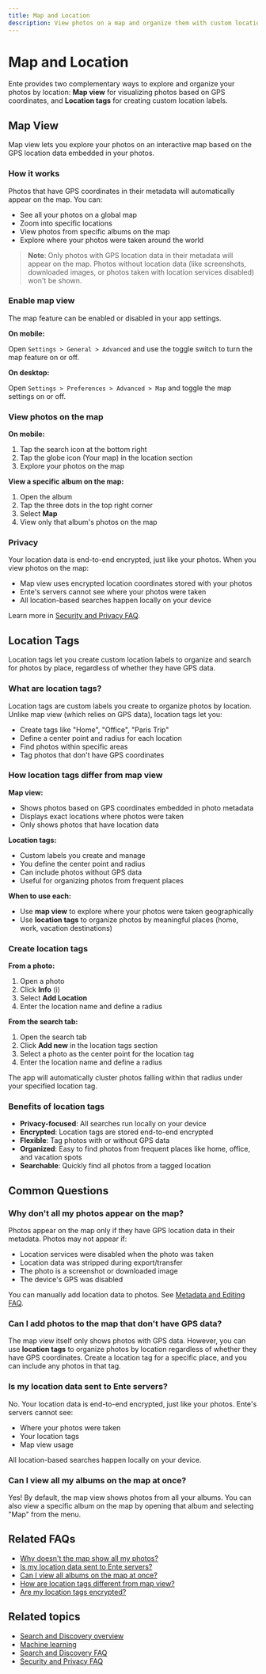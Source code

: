 ```yaml
---
title: Map and Location
description: View photos on a map and organize them with custom location tags in Ente Photos
---
```


# Map and Location

Ente provides two complementary ways to explore and organize your photos by location: **Map view** for visualizing photos based on GPS coordinates, and **Location tags** for creating custom location labels.

## Map View

Map view lets you explore your photos on an interactive map based on the GPS location data embedded in your photos.

### How it works

Photos that have GPS coordinates in their metadata will automatically appear on the map. You can:

- See all your photos on a global map
- Zoom into specific locations
- View photos from specific albums on the map
- Explore where your photos were taken around the world

> **Note**: Only photos with GPS location data in their metadata will appear on the map. Photos without location data (like screenshots, downloaded images, or photos taken with location services disabled) won't be shown.

### Enable map view

The map feature can be enabled or disabled in your app settings.

**On mobile:**

Open `Settings > General > Advanced` and use the toggle switch to turn the map feature on or off.

**On desktop:**

Open `Settings > Preferences > Advanced > Map` and toggle the map settings on or off.

### View photos on the map

**On mobile:**

1. Tap the search icon at the bottom right
2. Tap the globe icon (Your map) in the location section
3. Explore your photos on the map

**View a specific album on the map:**

1. Open the album
2. Tap the three dots in the top right corner
3. Select **Map**
4. View only that album's photos on the map

### Privacy

Your location data is end-to-end encrypted, just like your photos. When you view photos on the map:

- Map view uses encrypted location coordinates stored with your photos
- Ente's servers cannot see where your photos were taken
- All location-based searches happen locally on your device

Learn more in [Security and Privacy FAQ](/photos/faq/security-and-privacy).

## Location Tags

Location tags let you create custom location labels to organize and search for photos by place, regardless of whether they have GPS data.

### What are location tags?

Location tags are custom labels you create to organize photos by location. Unlike map view (which relies on GPS data), location tags let you:

- Create tags like "Home", "Office", "Paris Trip"
- Define a center point and radius for each location
- Find photos within specific areas
- Tag photos that don't have GPS coordinates

### How location tags differ from map view

**Map view:**

- Shows photos based on GPS coordinates embedded in photo metadata
- Displays exact locations where photos were taken
- Only shows photos that have location data

**Location tags:**

- Custom labels you create and manage
- You define the center point and radius
- Can include photos without GPS data
- Useful for organizing photos from frequent places

**When to use each:**

- Use **map view** to explore where your photos were taken geographically
- Use **location tags** to organize photos by meaningful places (home, work, vacation destinations)

### Create location tags

**From a photo:**

1. Open a photo
2. Click **Info** (i)
3. Select **Add Location**
4. Enter the location name and define a radius

**From the search tab:**

1. Open the search tab
2. Click **Add new** in the location tags section
3. Select a photo as the center point for the location tag
4. Enter the location name and define a radius

The app will automatically cluster photos falling within that radius under your specified location tag.

### Benefits of location tags

- **Privacy-focused**: All searches run locally on your device
- **Encrypted**: Location tags are stored end-to-end encrypted
- **Flexible**: Tag photos with or without GPS data
- **Organized**: Easy to find photos from frequent places like home, office, and vacation spots
- **Searchable**: Quickly find all photos from a tagged location

## Common Questions

### Why don't all my photos appear on the map?

Photos appear on the map only if they have GPS location data in their metadata. Photos may not appear if:

- Location services were disabled when the photo was taken
- Location data was stripped during export/transfer
- The photo is a screenshot or downloaded image
- The device's GPS was disabled

You can manually add location data to photos. See [Metadata and Editing FAQ](/photos/faq/metadata-and-editing#add-location).

### Can I add photos to the map that don't have GPS data?

The map view itself only shows photos with GPS data. However, you can use **location tags** to organize photos by location regardless of whether they have GPS coordinates. Create a location tag for a specific place, and you can include any photos in that tag.

### Is my location data sent to Ente servers?

No. Your location data is end-to-end encrypted, just like your photos. Ente's servers cannot see:

- Where your photos were taken
- Your location tags
- Map view usage

All location-based searches happen locally on your device.

### Can I view all my albums on the map at once?

Yes! By default, the map view shows photos from all your albums. You can also view a specific album on the map by opening that album and selecting "Map" from the menu.

## Related FAQs

- [Why doesn't the map show all my photos?](/photos/faq/search-and-discovery#missing-photos)
- [Is my location data sent to Ente servers?](/photos/faq/search-and-discovery#privacy)
- [Can I view all albums on the map at once?](/photos/faq/search-and-discovery#all-albums)
- [How are location tags different from map view?](/photos/faq/search-and-discovery#location-tags-vs-map)
- [Are my location tags encrypted?](/photos/faq/search-and-discovery#location-tags-encryption)

## Related topics

- [Search and Discovery overview](/photos/features/search-and-discovery/)
- [Machine learning](/photos/features/search-and-discovery/machine-learning)
- [Search and Discovery FAQ](/photos/faq/search-and-discovery)
- [Security and Privacy FAQ](/photos/faq/security-and-privacy)

